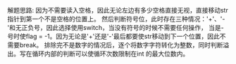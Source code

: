 解题思路:
因为不需要读入空格，因此无论左边有多少空格直接无视，直接移动str指针到第一个不是空格的位置上。
然后判断符号位，此时存在三种情况：'+'、'-'和无正负号，因此选择使用switch，当没有符号的时候不需要任何操作，
当是-号时使flag = -1。因为无论是'+'还是'-'最后都要使str移动到下一个位置，因此不需要break。
排除完不是数字的情况后，逐个将数字字符转化为整数，同时判断溢出。写在循环内部的判断可以使循环次数限制在int
的最大位数内。